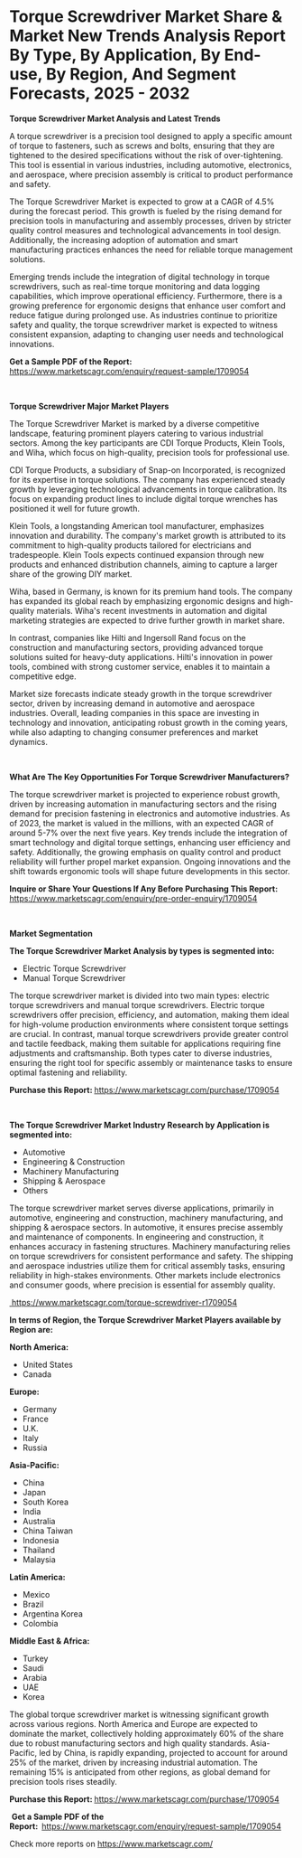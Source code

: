 <p><h1>Torque Screwdriver Market Share & Market New Trends Analysis Report By Type, By Application, By End-use, By Region, And Segment Forecasts, 2025 - 2032</h1></p><p><strong>Torque Screwdriver Market Analysis and Latest Trends</strong></p>
<p><p>A torque screwdriver is a precision tool designed to apply a specific amount of torque to fasteners, such as screws and bolts, ensuring that they are tightened to the desired specifications without the risk of over-tightening. This tool is essential in various industries, including automotive, electronics, and aerospace, where precision assembly is critical to product performance and safety.</p><p>The Torque Screwdriver Market is expected to grow at a CAGR of 4.5% during the forecast period. This growth is fueled by the rising demand for precision tools in manufacturing and assembly processes, driven by stricter quality control measures and technological advancements in tool design. Additionally, the increasing adoption of automation and smart manufacturing practices enhances the need for reliable torque management solutions.</p><p>Emerging trends include the integration of digital technology in torque screwdrivers, such as real-time torque monitoring and data logging capabilities, which improve operational efficiency. Furthermore, there is a growing preference for ergonomic designs that enhance user comfort and reduce fatigue during prolonged use. As industries continue to prioritize safety and quality, the torque screwdriver market is expected to witness consistent expansion, adapting to changing user needs and technological innovations.</p></p>
<p><strong>Get a Sample PDF of the Report:&nbsp;</strong> <a href="https://www.marketscagr.com/enquiry/request-sample/1709054?utm_campaign=2485&utm_medium=2&utm_source=Github&utm_content=ia&utm_term=08042025&utm_id=torque-screwdriver">https://www.marketscagr.com/enquiry/request-sample/1709054</a></p>
<p>&nbsp;</p>
<p><strong>Torque Screwdriver Major Market Players</strong></p>
<p><p>The Torque Screwdriver Market is marked by a diverse competitive landscape, featuring prominent players catering to various industrial sectors. Among the key participants are CDI Torque Products, Klein Tools, and Wiha, which focus on high-quality, precision tools for professional use.</p><p>CDI Torque Products, a subsidiary of Snap-on Incorporated, is recognized for its expertise in torque solutions. The company has experienced steady growth by leveraging technological advancements in torque calibration. Its focus on expanding product lines to include digital torque wrenches has positioned it well for future growth.</p><p>Klein Tools, a longstanding American tool manufacturer, emphasizes innovation and durability. The company's market growth is attributed to its commitment to high-quality products tailored for electricians and tradespeople. Klein Tools expects continued expansion through new products and enhanced distribution channels, aiming to capture a larger share of the growing DIY market.</p><p>Wiha, based in Germany, is known for its premium hand tools. The company has expanded its global reach by emphasizing ergonomic designs and high-quality materials. Wiha's recent investments in automation and digital marketing strategies are expected to drive further growth in market share.</p><p>In contrast, companies like Hilti and Ingersoll Rand focus on the construction and manufacturing sectors, providing advanced torque solutions suited for heavy-duty applications. Hilti's innovation in power tools, combined with strong customer service, enables it to maintain a competitive edge.</p><p>Market size forecasts indicate steady growth in the torque screwdriver sector, driven by increasing demand in automotive and aerospace industries. Overall, leading companies in this space are investing in technology and innovation, anticipating robust growth in the coming years, while also adapting to changing consumer preferences and market dynamics.</p></p>
<p>&nbsp;</p>
<p><strong>What Are The Key Opportunities For Torque Screwdriver Manufacturers?</strong></p>
<p><p>The torque screwdriver market is projected to experience robust growth, driven by increasing automation in manufacturing sectors and the rising demand for precision fastening in electronics and automotive industries. As of 2023, the market is valued in the millions, with an expected CAGR of around 5-7% over the next five years. Key trends include the integration of smart technology and digital torque settings, enhancing user efficiency and safety. Additionally, the growing emphasis on quality control and product reliability will further propel market expansion. Ongoing innovations and the shift towards ergonomic tools will shape future developments in this sector.</p></p>
<p><strong>Inquire or Share Your Questions If Any Before Purchasing This Report:</strong> <a href="https://www.marketscagr.com/enquiry/pre-order-enquiry/1709054?utm_campaign=2485&utm_medium=2&utm_source=Github&utm_content=ia&utm_term=08042025&utm_id=torque-screwdriver">https://www.marketscagr.com/enquiry/pre-order-enquiry/1709054</a></p>
<p>&nbsp;</p>
<p><strong>Market Segmentation</strong></p>
<p><strong>The Torque Screwdriver Market Analysis by types is segmented into:</strong></p>
<p><ul><li>Electric Torque Screwdriver</li><li>Manual Torque Screwdriver</li></ul></p>
<p><p>The torque screwdriver market is divided into two main types: electric torque screwdrivers and manual torque screwdrivers. Electric torque screwdrivers offer precision, efficiency, and automation, making them ideal for high-volume production environments where consistent torque settings are crucial. In contrast, manual torque screwdrivers provide greater control and tactile feedback, making them suitable for applications requiring fine adjustments and craftsmanship. Both types cater to diverse industries, ensuring the right tool for specific assembly or maintenance tasks to ensure optimal fastening and reliability.</p></p>
<p><strong>Purchase this Report:&nbsp;</strong><a href="https://www.marketscagr.com/purchase/1709054?utm_campaign=2485&utm_medium=2&utm_source=Github&utm_content=ia&utm_term=08042025&utm_id=torque-screwdriver">https://www.marketscagr.com/purchase/1709054</a></p>
<p>&nbsp;</p>
<p><strong>The Torque Screwdriver Market Industry Research by Application is segmented into:</strong></p>
<p><ul><li>Automotive</li><li>Engineering & Construction</li><li>Machinery Manufacturing</li><li>Shipping & Aerospace</li><li>Others</li></ul></p>
<p><p>The torque screwdriver market serves diverse applications, primarily in automotive, engineering and construction, machinery manufacturing, and shipping & aerospace sectors. In automotive, it ensures precise assembly and maintenance of components. In engineering and construction, it enhances accuracy in fastening structures. Machinery manufacturing relies on torque screwdrivers for consistent performance and safety. The shipping and aerospace industries utilize them for critical assembly tasks, ensuring reliability in high-stakes environments. Other markets include electronics and consumer goods, where precision is essential for assembly quality.</p></p>
<p><a href="https://www.marketscagr.com/torque-screwdriver-r1709054?utm_campaign=2485&utm_medium=2&utm_source=Github&utm_content=ia&utm_term=08042025&utm_id=torque-screwdriver">&nbsp;https://www.marketscagr.com/torque-screwdriver-r1709054</a></p>
<p><strong>In terms of Region, the Torque Screwdriver Market Players available by Region are:</strong></p>
<p>
    <p> <strong> North America: </strong>
        <ul>
            <li>United States</li>
            <li>Canada</li>
        </ul>
        </p> 
    <p> <strong> Europe: </strong>
        <ul>
            <li>Germany</li>
            <li>France</li>
            <li>U.K.</li>
            <li>Italy</li>
            <li>Russia</li>
        </ul>
        </p> 
    <p> <strong> Asia-Pacific: </strong>
        <ul>
            <li>China</li>
            <li>Japan</li>
            <li>South Korea</li>
            <li>India</li>
            <li>Australia</li>
            <li>China Taiwan</li>
            <li>Indonesia</li>
            <li>Thailand</li>
            <li>Malaysia</li>
        </ul>
        </p> 
    <p> <strong> Latin America: </strong>
        <ul>
            <li>Mexico</li>
            <li>Brazil</li>
            <li>Argentina Korea</li>
            <li>Colombia</li>
        </ul>
        </p> 
    <p> <strong> Middle East & Africa: </strong>
        <ul>
            <li>Turkey</li>
            <li>Saudi</li>
            <li>Arabia</li>
            <li>UAE</li>
            <li>Korea</li>
        </ul>
    </p>
    </p>
<p><p>The global torque screwdriver market is witnessing significant growth across various regions. North America and Europe are expected to dominate the market, collectively holding approximately 60% of the share due to robust manufacturing sectors and high quality standards. Asia-Pacific, led by China, is rapidly expanding, projected to account for around 25% of the market, driven by increasing industrial automation. The remaining 15% is anticipated from other regions, as global demand for precision tools rises steadily.</p></p>
<p><strong>Purchase this Report: </strong><a href="https://www.marketscagr.com/purchase/1709054?utm_campaign=2485&utm_medium=2&utm_source=Github&utm_content=ia&utm_term=08042025&utm_id=torque-screwdriver">https://www.marketscagr.com/purchase/1709054</a></p>
<p>&nbsp;<strong>Get a Sample PDF of the Report:&nbsp;&nbsp;</strong><a href="https://www.marketscagr.com/enquiry/request-sample/1709054?utm_campaign=2485&utm_medium=2&utm_source=Github&utm_content=ia&utm_term=08042025&utm_id=torque-screwdriver">https://www.marketscagr.com/enquiry/request-sample/1709054</a></p>
<p><strong></strong></p>
<p>Check more reports on <a href="https://www.marketscagr.com/?utm_campaign=2485&utm_medium=2&utm_source=Github&utm_content=ia&utm_term=08042025&utm_id=torque-screwdriver">https://www.marketscagr.com/</a></p>